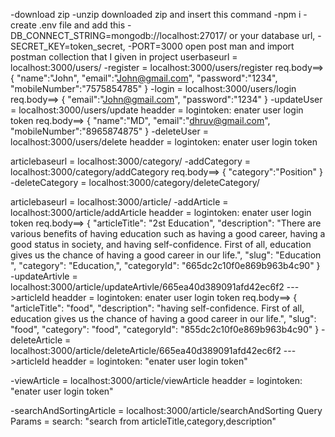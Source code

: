 -download zip
-unzip downloaded zip and insert this command
-npm i 
-create .env file and add this 
    -DB_CONNECT_STRING=mongodb://localhost:27017/<databaseName> or your database url,
    -SECRET_KEY=token_secret,
    -PORT=3000
open post man and import postman collection that I given in project
userbaseurl = localhost:3000/users/
  -register = localhost:3000/users/register
              req.body==> {
                    "name":"John",
                    "email":"John@gmail.com",
                    "password":"1234",
                    "mobileNumber":"7575854785"
                    }
  -login = localhost:3000/users/login
              req.body==> {
                  "email":"John@gmail.com",
                  "password":"1234"
                }
  -updateUser = localhost:3000/users/update
              headder = logintoken: enater user login token
              req.body==> {
                     "name":"MD",
                     "email":"dhruv@gmail.com",
                     "mobileNumber":"8965874875"
                }
  -deleteUser = localhost:3000/users/delete
                headder = logintoken: enater user login token
  
articlebaseurl = localhost:3000/category/
 -addCategory = localhost:3000/category/addCategory
                 req.body==> {
                  "category":"Position"
                }
-deleteCategory =  localhost:3000/category/deleteCategory/<categoryId>


articlebaseurl = localhost:3000/article/
    -addArticle  = localhost:3000/article/addArticle
                headder = logintoken: enater user login token
                req.body==> {
                  "articleTitle": "2st Education",
                  "description": "There are various benefits of having education such as having a good career, having a good status in society, and having self-confidence. First of all, education gives us the chance of having a good career in our life.",
                  "slug": "Education ",
                  "category": "Education,",
                  "categoryId": "665dc2c10f0e869b963b4c90"
                }
  -updateArtivle  = localhost:3000/article/updateArtivle/665ea40d389091afd42ec6f2 --->articleId
                headder = logintoken: enater user login token
                req.body==> {
                  "articleTitle": "food",
                  "description": "having self-confidence. First of all, education gives us the chance of having a good career in our life.",
                  "slug": "food",
                  "category": "food",
                  "categoryId": "855dc2c10f0e869b963b4c90"
                }
 -deleteArticle  = localhost:3000/article/deleteArticle/665ea40d389091afd42ec6f2 --->articleId
                headder = logintoken: "enater user login token"

 -viewArticle  = localhost:3000/article/viewArticle
                headder = logintoken: "enater user login token"
                
 -searchAndSortingArticle = localhost:3000/article/searchAndSorting
                Query Params = search: "search from articleTitle,category,description"
